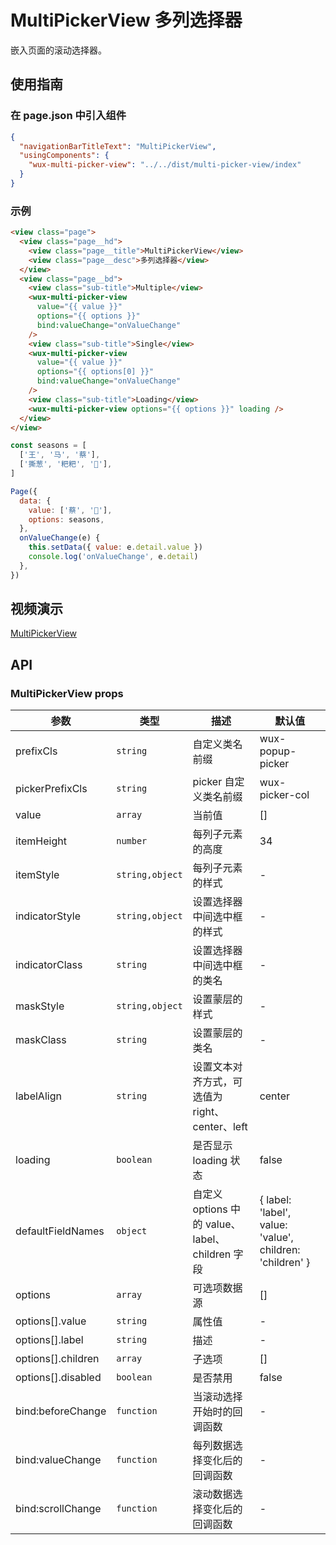 # MultiPickerView 多列选择器

嵌入页面的滚动选择器。

## 使用指南

### 在 page.json 中引入组件

```json
{
  "navigationBarTitleText": "MultiPickerView",
  "usingComponents": {
    "wux-multi-picker-view": "../../dist/multi-picker-view/index"
  }
}
```

### 示例

```html
<view class="page">
  <view class="page__hd">
    <view class="page__title">MultiPickerView</view>
    <view class="page__desc">多列选择器</view>
  </view>
  <view class="page__bd">
    <view class="sub-title">Multiple</view>
    <wux-multi-picker-view
      value="{{ value }}"
      options="{{ options }}"
      bind:valueChange="onValueChange"
    />
    <view class="sub-title">Single</view>
    <wux-multi-picker-view
      value="{{ value }}"
      options="{{ options[0] }}"
      bind:valueChange="onValueChange"
    />
    <view class="sub-title">Loading</view>
    <wux-multi-picker-view options="{{ options }}" loading />
  </view>
</view>
```

```js
const seasons = [
  ['王', '马', '蔡'],
  ['撕葱', '粑粑', '🏀'],
]

Page({
  data: {
    value: ['蔡', '🏀'],
    options: seasons,
  },
  onValueChange(e) {
    this.setData({ value: e.detail.value })
    console.log('onValueChange', e.detail)
  },
})
```

## 视频演示

[MultiPickerView](./_media/multi-picker-view.mp4 ':include :type=iframe width=375px height=667px')

## API

### MultiPickerView props

| 参数               | 类型            | 描述                                            | 默认值                                                   |
| ------------------ | --------------- | ----------------------------------------------- | -------------------------------------------------------- |
| prefixCls          | `string`        | 自定义类名前缀                                  | wux-popup-picker                                         |
| pickerPrefixCls    | `string`        | picker 自定义类名前缀                           | wux-picker-col                                           |
| value              | `array`         | 当前值                                          | []                                                       |
| itemHeight         | `number`        | 每列子元素的高度                                | 34                                                       |
| itemStyle          | `string,object` | 每列子元素的样式                                | -                                                        |
| indicatorStyle     | `string,object` | 设置选择器中间选中框的样式                      | -                                                        |
| indicatorClass     | `string`        | 设置选择器中间选中框的类名                      | -                                                        |
| maskStyle          | `string,object` | 设置蒙层的样式                                  | -                                                        |
| maskClass          | `string`        | 设置蒙层的类名                                  | -                                                        |
| labelAlign         | `string`        | 设置文本对齐方式，可选值为 right、center、left  | center                                                   |
| loading            | `boolean`       | 是否显示 loading 状态                           | false                                                    |
| defaultFieldNames  | `object`        | 自定义 options 中的 value、label、children 字段 | { label: 'label', value: 'value', children: 'children' } |
| options            | `array`         | 可选项数据源                                    | []                                                       |
| options[].value    | `string`        | 属性值                                          | -                                                        |
| options[].label    | `string`        | 描述                                            | -                                                        |
| options[].children | `array`         | 子选项                                          | []                                                       |
| options[].disabled | `boolean`       | 是否禁用                                        | false                                                    |
| bind:beforeChange  | `function`      | 当滚动选择开始时的回调函数                      | -                                                        |
| bind:valueChange   | `function`      | 每列数据选择变化后的回调函数                    | -                                                        |
| bind:scrollChange  | `function`      | 滚动数据选择变化后的回调函数                    | -                                                        |
